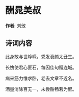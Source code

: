 # 酬晁美叔

**作者**: 刘攽

## 诗词内容

此身敢与世峥嵘，秃发衰颜太丑生。

长愧使君心匪石，每因佳句赠连城。

病来筋力惟求卧，老去文章不近名。

酒量消除百无一，未尝酣畅若为酲。

